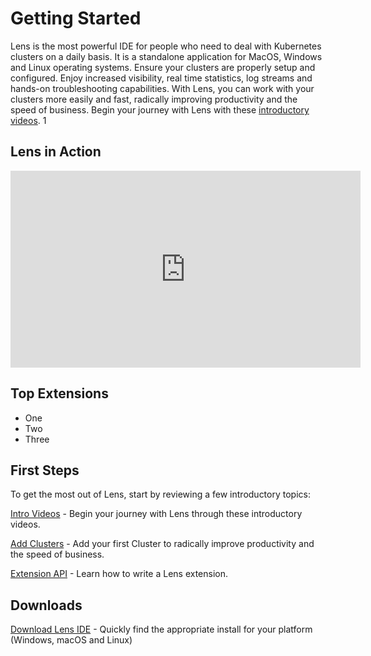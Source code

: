 # Getting Started

Lens is the most powerful IDE for people who need to deal with Kubernetes clusters on a daily basis. It is a standalone application for MacOS, Windows and Linux operating systems. Ensure your clusters are properly setup and configured. Enjoy increased visibility, real time statistics, log streams and hands-on troubleshooting capabilities. With Lens, you can work with your clusters more easily and fast, radically improving productivity and the speed of business. Begin your journey with Lens with these [introductory videos](/get-started/intro-videos/). 1



## Lens in Action

<iframe width="560" height="315" src="https://www.youtube.com/embed/04v2ODsmtIs" frameborder="0" allow="accelerometer; autoplay; clipboard-write; encrypted-media; gyroscope; picture-in-picture" allowfullscreen></iframe>


## Top Extensions

- One
- Two
- Three


## First Steps

To get the most out of Lens, start by reviewing a few introductory topics:

[Intro Videos](/get-started/intro-videos/) - Begin your journey with Lens through these introductory videos.

[Add Clusters](/clusters/add-cluster/) - Add your first Cluster to radically improve productivity and the speed of business.

[Extension API](/extensions/overview/) - Learn how to write a Lens extension.


## Downloads

[Download Lens IDE](/setup/overview/) - Quickly find the appropriate install for your platform (Windows, macOS and Linux)
